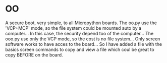 # OO
A secure boot, very simple, to all Micropython boards.
The oo.py use the 'VCP+MCP' mode, so the file system could be mounted auto by a computer... In this case, the security depend too of the computer...
The ooo.py use only the VCP mode, so the cost is no file system... Only screen software works to have acces to the board... So I have added a file with the basics screen commands to copy and view a file which coul be great to copy BEFORE on the board.
